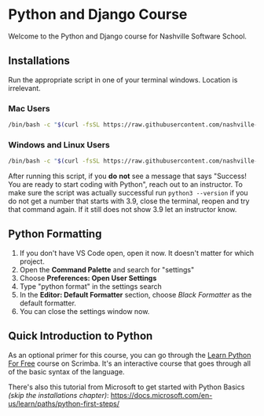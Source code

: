 # Python and Django Course

Welcome to the Python and Django course for Nashville Software School.

## Installations

Run the appropriate script in one of your terminal windows. Location is irrelevant.

### Mac Users

```sh
/bin/bash -c "$(curl -fsSL https://raw.githubusercontent.com/nashville-software-school/course-bash-scripts/main/python/mac-installs.sh)"
```

### Windows and Linux Users

```sh
/bin/bash -c "$(curl -fsSL https://raw.githubusercontent.com/nashville-software-school/course-bash-scripts/main/python/wsl-ubuntu-installs.sh)"
```

After running this script, if you **do** **not** see a message that says "Success! You are ready to start coding with Python", reach out to an instructor.
To make sure the script was actually successful run `python3 --version` if you do not get a number that starts with 3.9, close the terminal, reopen and try that command again. If it still does not show 3.9 let an instructor know.

## Python Formatting

1. If you don't have VS Code open, open it now. It doesn't matter for which project.
2. Open the **Command Palette** and search for "settings"
3. Choose **Preferences: Open User Settings**
4. Type "python format" in the settings search
5. In the **Editor: Default Formatter** section, choose _Black Formatter_ as the default formatter.
6. You can close the settings window now.

## Quick Introduction to Python

As an optional primer for this course, you can go through the [Learn Python For Free](https://scrimba.com/course/gpython) course on Scrimba. It's an interactive course that goes through all of the basic syntax of the language.

There's also this tutorial from Microsoft to get started with Python Basics _(skip the installations chapter)_: https://docs.microsoft.com/en-us/learn/paths/python-first-steps/
